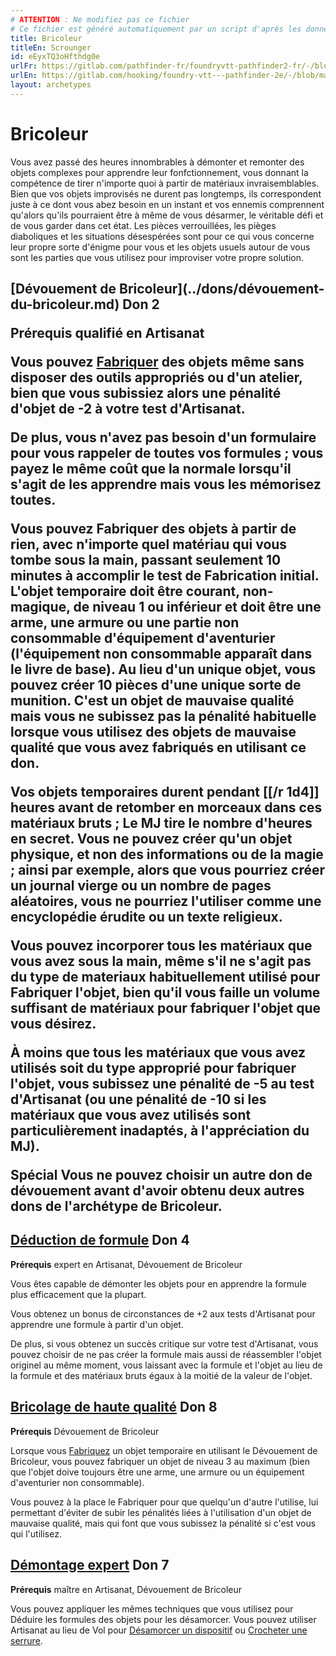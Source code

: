 ```yaml
---
# ATTENTION : Ne modifiez pas ce fichier
# Ce fichier est généré automatiquement par un script d'après les données du module Foundry VTT officiel et de sa traduction
title: Bricoleur
titleEn: Scrounger
id: eEyxTQ3oHfthdg0e
urlFr: https://gitlab.com/pathfinder-fr/foundryvtt-pathfinder2-fr/-/blob/master/data/archetypes/eEyxTQ3oHfthdg0e.htm
urlEn: https://gitlab.com/hooking/foundry-vtt---pathfinder-2e/-/blob/master/packs/data/archetypes.db/scrounger.json
layout: archetypes
---
```

# Bricoleur

Vous avez passé des heures innombrables à démonter et remonter des objets complexes pour apprendre leur fonfctionnement, vous donnant la compétence de tirer n'importe quoi à partir de matériaux invraisemblables. Bien que vos objets improvisés ne durent pas longtemps, ils correspondent juste à ce dont vous abez besoin en un instant et vos ennemis comprennent qu'alors qu'ils pourraient être à même de vous désarmer, le véritable défi et de vous garder dans cet état. Les pièces verrouillées, les pièges diaboliques et les situations désespérées sont pour ce qui vous concerne leur propre sorte d'énigme pour vous et les objets usuels autour de vous sont les parties que vous utilisez pour improviser votre propre solution.

<h2 style="text-align: left;">[Dévouement de Bricoleur](../dons/dévouement-du-bricoleur.md) Don 2

**Prérequis** qualifié en Artisanat

Vous pouvez [Fabriquer](../actions/fabriquer.md) des objets même sans disposer des outils appropriés ou d'un atelier, bien que vous subissiez alors une pénalité d'objet de -2 à votre test d'Artisanat.

De plus, vous n'avez pas besoin d'un formulaire pour vous rappeler de toutes vos formules ; vous payez le même coût que la normale lorsqu'il s'agit de les apprendre mais vous les mémorisez toutes.

Vous pouvez Fabriquer des objets à partir de rien, avec n'importe quel matériau qui vous tombe sous la main, passant seulement 10 minutes à accomplir le test de Fabrication initial. L'objet temporaire doit être courant, non-magique, de niveau 1 ou inférieur et doit être une arme, une armure ou une partie non consommable d'équipement d'aventurier (l'équipement non consommable apparaît dans le livre de base). Au lieu d'un unique objet, vous pouvez créer 10 pièces d'une unique sorte de munition. C'est un objet de mauvaise qualité mais vous ne subissez pas la pénalité habituelle lorsque vous utilisez des objets de mauvaise qualité que vous avez fabriqués en utilisant ce don.

Vos objets temporaires durent pendant [[/r 1d4]] heures avant de retomber en morceaux dans ces matériaux bruts ; Le MJ tire le nombre d'heures en secret. Vous ne pouvez créer qu'un objet physique, et non des informations ou de la magie ; ainsi par exemple, alors que vous pourriez créer un journal vierge ou un nombre de pages aléatoires, vous ne pourriez l'utiliser comme une encyclopédie érudite ou un texte religieux.

Vous pouvez incorporer tous les matériaux que vous avez sous la main, même s'il ne s'agit pas du type de materiaux habituellement utilisé pour Fabriquer l'objet, bien qu'il vous faille un volume suffisant de matériaux pour fabriquer l'objet que vous désirez.

À moins que tous les matériaux que vous avez utilisés soit du type approprié pour fabriquer l'objet, vous subissez une pénalité de -5 au test d'Artisanat (ou une pénalité de -10 si les matériaux que vous avez utilisés sont particulièrement inadaptés, à l'appréciation du MJ).

**Spécial** Vous ne pouvez choisir un autre don de dévouement avant d'avoir obtenu deux autres dons de l'archétype de Bricoleur.

## [Déduction de formule](../dons/déduction-de-formule.md) Don 4

**Prérequis** expert en Artisanat, Dévouement de Bricoleur

Vous êtes capable de démonter les objets pour en apprendre la formule plus efficacement que la plupart.

Vous obtenez un bonus de circonstances de +2 aux tests d'Artisanat pour apprendre une formule à partir d'un objet.

De plus, si vous obtenez un succès critique sur votre test d'Artisanat, vous pouvez choisir de ne pas créer la formule mais aussi de réassembler l'objet originel au même moment, vous laissant avec la formule et l'objet au lieu de la formule et des matériaux bruts égaux à la moitié de la valeur de l'objet.

## [Bricolage de haute qualité](../dons/bricolage-de-haute-qualité.md) Don 8

**Prérequis** Dévouement de Bricoleur

Lorsque vous [Fabriquez](../actions/fabriquer.md) un objet temporaire en utilisant le Dévouement de Bricoleur, vous pouvez fabriquer un objet de niveau 3 au maximum (bien que l'objet doive toujours être une arme, une armure ou un équipement d'aventurier non consommable).

Vous pouvez à la place le Fabriquer pour que quelqu'un d'autre l'utilise, lui permettant d'éviter de subir les pénalités liées à l'utilisation d'un objet de mauvaise qualité, mais qui font que vous subissez la pénalité si c'est vous qui l'utilisez.

## [Démontage expert](../dons/démontage-expert.md) Don 7

**Prérequis** maître en Artisanat, Dévouement de Bricoleur

Vous pouvez appliquer les mêmes techniques que vous utilisez pour Déduire les formules des objets pour les désamorcer. Vous pouvez utiliser Artisanat au lieu de Vol pour [Désamorcer un dispositif](../actions/désamorcer-un-dispositif.md) ou [Crocheter une serrure](../actions/crocheter-une-serrure.md).
